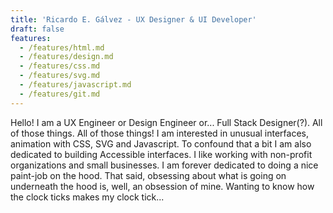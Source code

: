```yaml
---
title: 'Ricardo E. Gálvez - UX Designer & UI Developer'
draft: false
features:
  - /features/html.md
  - /features/design.md
  - /features/css.md
  - /features/svg.md
  - /features/javascript.md
  - /features/git.md
---
```


Hello! I am a UX Engineer or Design Engineer or... Full Stack Designer(?). All of those things. All of those things! I am interested in unusual interfaces, animation with CSS, SVG and Javascript. To confound that a bit I am also dedicated to building Accessible interfaces. I like working with non-profit organizations and small businesses. I am forever dedicated to doing a nice paint-job on the hood. That said, obsessing about what is going on underneath the hood is, well, an obsession of mine. Wanting to know how the clock ticks makes my clock tick...
